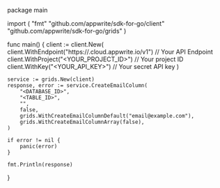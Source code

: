 package main

import (
    "fmt"
    "github.com/appwrite/sdk-for-go/client"
    "github.com/appwrite/sdk-for-go/grids"
)

func main() {
    client := client.New(
        client.WithEndpoint("https://<REGION>.cloud.appwrite.io/v1") // Your API Endpoint
        client.WithProject("<YOUR_PROJECT_ID>") // Your project ID
        client.WithKey("<YOUR_API_KEY>") // Your secret API key
    )

    service := grids.New(client)
    response, error := service.CreateEmailColumn(
        "<DATABASE_ID>",
        "<TABLE_ID>",
        "",
        false,
        grids.WithCreateEmailColumnDefault("email@example.com"),
        grids.WithCreateEmailColumnArray(false),
    )

    if error != nil {
        panic(error)
    }

    fmt.Println(response)
}
